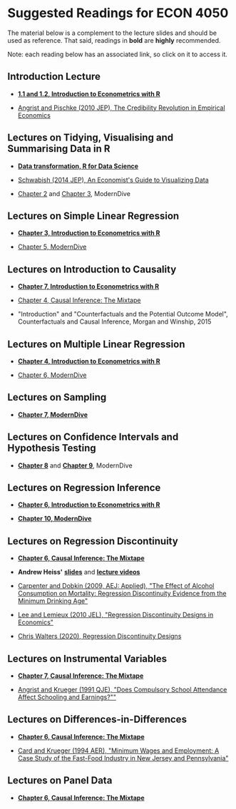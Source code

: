 # Suggested Readings for ECON 4050

The material below is a complement to the lecture slides and should be used as reference. That said, readings in **bold** are **highly** recommended. 

Note: each reading below has an associated link, so click on it to access it. 

## Introduction Lecture

- [**1.1 and 1.2, Introduction to Econometrics with R**](https://scpoecon.github.io/ScPoEconometrics/R-intro.html)

- [Angrist and Pischke (2010 JEP), The Credibility Revolution in Empirical Economics](https://www.aeaweb.org/articles?id=10.1257/jep.24.2.3)  


## Lectures on Tidying, Visualising and Summarising Data in R

- [**Data transformation, R for Data Science**](https://r4ds.had.co.nz/transform.html)

- [Schwabish (2014 JEP), An Economist's Guide to Visualizing Data](https://www.aeaweb.org/articles?id=10.1257/jep.28.1.209)

- [Chapter 2](https://moderndive.com/2-viz.html) and [Chapter 3](https://moderndive.com/3-wrangling.html), ModernDive


## Lectures on Simple Linear Regression

- [**Chapter 3, Introduction to Econometrics with R**](https://scpoecon.github.io/ScPoEconometrics/linreg.html)

- [Chapter 5, ModernDive](https://moderndive.com/5-regression.html)


## Lectures on Introduction to Causality

- [**Chapter 7, Introduction to Econometrics with R**](https://scpoecon.github.io/ScPoEconometrics/causality.html)

- [Chapter 4, Causal Inference: The Mixtape](https://mixtape.scunning.com/04-potential_outcomes)

- "Introduction" and "Counterfactuals and the Potential Outcome Model", Counterfactuals and Causal Inference, Morgan and Winship, 2015


## Lectures on Multiple Linear Regression

- [**Chapter 4, Introduction to Econometrics with R**](https://scpoecon.github.io/ScPoEconometrics/multiple-reg.html)

- [Chapter 6, ModernDive](https://moderndive.com/6-multiple-regression.html)


## Lectures on Sampling

- [**Chapter 7, ModernDive**](https://moderndive.com/7-sampling.html)


## Lectures on Confidence Intervals and Hypothesis Testing

- [**Chapter 8**](https://moderndive.com/8-confidence-intervals.html) and [**Chapter 9**](https://moderndive.com/9-hypothesis-testing.html), ModernDive

## Lectures on Regression Inference

- [**Chapter 6, Introduction to Econometrics with R**](https://scpoecon.github.io/ScPoEconometrics/std-errors.html)

- [**Chapter 10, ModernDive**](https://moderndive.com/10-inference-for-regression.html)

## Lectures on Regression Discontinuity

- [**Chapter 6, Causal Inference: The Mixtape**](https://mixtape.scunning.com/06-regression_discontinuity)

- **Andrew Heiss'** [**slides**](https://evalsp20.classes.andrewheiss.com/slides/PMAP-8521_2020-04-01.pdf) and [**lecture videos**](https://evalsp20.classes.andrewheiss.com/class/11-class/)

- [Carpenter and Dobkin (2009, AEJ: Applied), "The Effect of Alcohol Consumption on Mortality: Regression Discontinuity Evidence from the Minimum Drinking Age"](https://www.aeaweb.org/articles?id=10.1257/app.1.1.164)

- [Lee and Lemieux (2010 JEL), "Regression Discontinuity Designs in Economics"](https://www.princeton.edu/~davidlee/wp/RDDEconomics.pdf)

- [Chris Walters (2020), Regression Discontinuity Designs](https://www.aeaweb.org/webcasts/2020/mastering-mostly-harmless-econometrics-part-7)

## Lectures on Instrumental Variables

- [**Chapter 7, Causal Inference: The Mixtape**](https://mixtape.scunning.com/07-instrumental_variables)

- [Angrist and Krueger (1991 QJE), "Does Compulsory School Attendance Affect Schooling and Earnings?""](https://www.jstor.org/stable/2937954)

## Lectures on Differences-in-Differences

- [**Chapter 6, Causal Inference: The Mixtape**](https://mixtape.scunning.com/09-difference_in_differences)


- [Card and Krueger (1994 AER), "Minimum Wages and Employment: A Case Study of the Fast-Food Industry in New Jersey and Pennsylvania"](http://davidcard.berkeley.edu/papers/njmin-aer.pdf)


## Lectures on Panel Data

- [**Chapter 6, Causal Inference: The Mixtape**](https://mixtape.scunning.com/08-panel_data)

